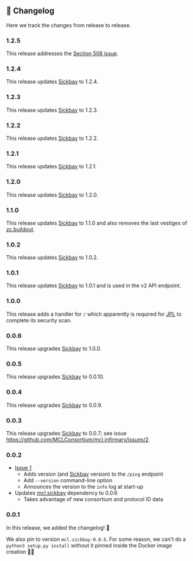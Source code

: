 ## 📜 Changelog

Here we track the changes from release to release.


### 1.2.5

This release addresses the [Section 508 issue](https://github.com/MCLConsortium/mcl.infirmary/issues/7).

### 1.2.4

This release updates [Sickbay](https://pypi.org/project/mcl.sickbay/) to 1.2.4.


### 1.2.3

This release updates [Sickbay](https://pypi.org/project/mcl.sickbay/) to 1.2.3.


### 1.2.2

This release updates [Sickbay](https://pypi.org/project/mcl.sickbay/) to 1.2.2.


### 1.2.1

This release updates [Sickbay](https://pypi.org/project/mcl.sickbay/) to 1.2.1.


### 1.2.0

This release updates [Sickbay](https://pypi.org/project/mcl.sickbay/) to 1.2.0.


### 1.1.0

This release updates [Sickbay](https://pypi.org/project/mcl.sickbay/) to 1.1.0 and also removes the last vestiges of [zc.buildout](https://www.buildout.org/).


### 1.0.2

This release updates [Sickbay](https://pypi.org/project/mcl.sickbay/) to 1.0.2.


### 1.0.1

This release updates [Sickbay](https://pypi.org/project/mcl.sickbay/) to 1.0.1 and is used in the v2 API endpoint.


### 1.0.0

This release adds a handler for `/` which apparently is required for [JPL](https://www.jpl.nasa.gov/) to complete its security scan.


### 0.0.6

This release upgrades [Sickbay](https://pypi.org/project/mcl.sickbay/) to 1.0.0.


### 0.0.5

This release upgrades [Sickbay](https://pypi.org/project/mcl.sickbay/) to 0.0.10.


### 0.0.4

This release upgrades [Sickbay](https://pypi.org/project/mcl.sickbay/) to 0.0.9.


### 0.0.3

This release upgrades [Sickbay](https://pypi.org/project/mcl.sickbay/) to 0.0.7; see issue https://github.com/MCLConsortium/mcl.infirmary/issues/2.


### 0.0.2

-   [Issue 1](https://github.com/MCLConsortium/mcl.infirmary/issues/1)
    -   Adds version (and [Sickbay](https://pypi.org/project/mcl.sickbay/) version) to the `/ping` endpoint
    -   Add `--version` command-line option
    -   Announces the version to the `info` log at start-up
-   Updates [mcl.sickbay](https://pypi.org/project/mcl.sickbay/) dependency to 0.0.6
    -   Takes advantage of new consortium and protocol ID data


### 0.0.1

In this release, we added the changelog! 🤯

We also pin to version `mcl.sickbay-0.0.5`. For some reason, we can't do a `python3 setup.py install` without it pinned inside the Docker image creation 🤷‍♀️
